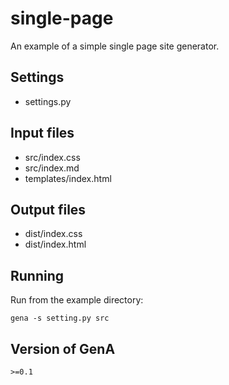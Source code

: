 single-page
===========

An example of a simple single page site generator.

Settings
--------

* settings.py

Input files
-----------

* src/index.css
* src/index.md
* templates/index.html

Output files
------------

* dist/index.css
* dist/index.html

Running
-------

Run from the example directory:

    gena -s setting.py src

Version of GenA
---------------

    >=0.1
